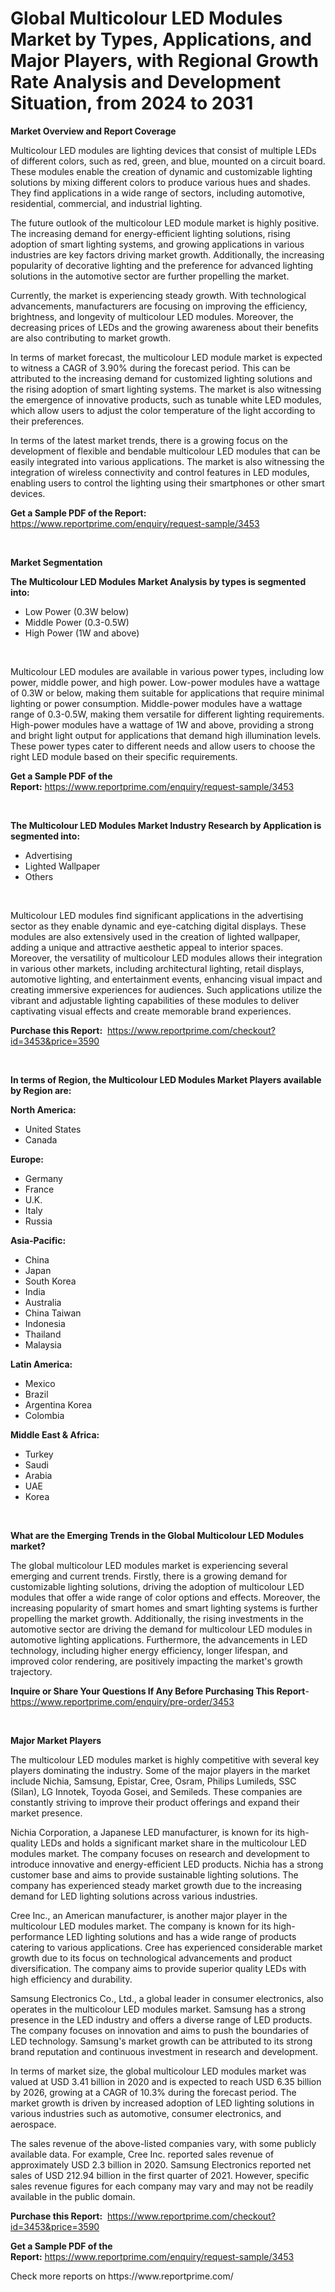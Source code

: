 <p><h1>Global Multicolour LED Modules Market by Types, Applications, and Major Players, with Regional Growth Rate Analysis and Development Situation, from 2024 to 2031</h1></p><p><strong>Market Overview and Report Coverage</strong></p>
<p><p>Multicolour LED modules are lighting devices that consist of multiple LEDs of different colors, such as red, green, and blue, mounted on a circuit board. These modules enable the creation of dynamic and customizable lighting solutions by mixing different colors to produce various hues and shades. They find applications in a wide range of sectors, including automotive, residential, commercial, and industrial lighting.</p><p>The future outlook of the multicolour LED module market is highly positive. The increasing demand for energy-efficient lighting solutions, rising adoption of smart lighting systems, and growing applications in various industries are key factors driving market growth. Additionally, the increasing popularity of decorative lighting and the preference for advanced lighting solutions in the automotive sector are further propelling the market.</p><p>Currently, the market is experiencing steady growth. With technological advancements, manufacturers are focusing on improving the efficiency, brightness, and longevity of multicolour LED modules. Moreover, the decreasing prices of LEDs and the growing awareness about their benefits are also contributing to market growth.</p><p>In terms of market forecast, the multicolour LED module market is expected to witness a CAGR of 3.90% during the forecast period. This can be attributed to the increasing demand for customized lighting solutions and the rising adoption of smart lighting systems. The market is also witnessing the emergence of innovative products, such as tunable white LED modules, which allow users to adjust the color temperature of the light according to their preferences.</p><p>In terms of the latest market trends, there is a growing focus on the development of flexible and bendable multicolour LED modules that can be easily integrated into various applications. The market is also witnessing the integration of wireless connectivity and control features in LED modules, enabling users to control the lighting using their smartphones or other smart devices.</p></p>
<p><strong>Get a Sample PDF of the Report:</strong> <a href="https://www.reportprime.com/enquiry/request-sample/3453">https://www.reportprime.com/enquiry/request-sample/3453</a></p>
<p>&nbsp;</p>
<p><strong>Market Segmentation</strong></p>
<p><strong>The Multicolour LED Modules Market Analysis by types is segmented into:</strong></p>
<p><ul><li>Low Power (0.3W below)</li><li>Middle Power (0.3-0.5W)</li><li>High Power (1W and above)</li></ul></p>
<p>&nbsp;</p>
<p><p>Multicolour LED modules are available in various power types, including low power, middle power, and high power. Low-power modules have a wattage of 0.3W or below, making them suitable for applications that require minimal lighting or power consumption. Middle-power modules have a wattage range of 0.3-0.5W, making them versatile for different lighting requirements. High-power modules have a wattage of 1W and above, providing a strong and bright light output for applications that demand high illumination levels. These power types cater to different needs and allow users to choose the right LED module based on their specific requirements.</p></p>
<p><strong>Get a Sample PDF of the Report:</strong>&nbsp;<a href="https://www.reportprime.com/enquiry/request-sample/3453">https://www.reportprime.com/enquiry/request-sample/3453</a></p>
<p>&nbsp;</p>
<p><strong>The Multicolour LED Modules Market Industry Research by Application is segmented into:</strong></p>
<p><ul><li>Advertising</li><li>Lighted Wallpaper</li><li>Others</li></ul></p>
<p>&nbsp;</p>
<p><p>Multicolour LED modules find significant applications in the advertising sector as they enable dynamic and eye-catching digital displays. These modules are also extensively used in the creation of lighted wallpaper, adding a unique and attractive aesthetic appeal to interior spaces. Moreover, the versatility of multicolour LED modules allows their integration in various other markets, including architectural lighting, retail displays, automotive lighting, and entertainment events, enhancing visual impact and creating immersive experiences for audiences. Such applications utilize the vibrant and adjustable lighting capabilities of these modules to deliver captivating visual effects and create memorable brand experiences.</p></p>
<p><strong>Purchase this Report:</strong>&nbsp; <a href="https://www.reportprime.com/checkout?id=3453&price=3590">https://www.reportprime.com/checkout?id=3453&price=3590</a></p>
<p>&nbsp;</p>
<p><strong>In terms of Region, the Multicolour LED Modules Market Players available by Region are:</strong></p>
<p>
    <p> <strong> North America: </strong>
        <ul>
            <li>United States</li>
            <li>Canada</li>
        </ul>
        </p> 
    <p> <strong> Europe: </strong>
        <ul>
            <li>Germany</li>
            <li>France</li>
            <li>U.K.</li>
            <li>Italy</li>
            <li>Russia</li>
        </ul>
        </p> 
    <p> <strong> Asia-Pacific: </strong>
        <ul>
            <li>China</li>
            <li>Japan</li>
            <li>South Korea</li>
            <li>India</li>
            <li>Australia</li>
            <li>China Taiwan</li>
            <li>Indonesia</li>
            <li>Thailand</li>
            <li>Malaysia</li>
        </ul>
        </p> 
    <p> <strong> Latin America: </strong>
        <ul>
            <li>Mexico</li>
            <li>Brazil</li>
            <li>Argentina Korea</li>
            <li>Colombia</li>
        </ul>
        </p> 
    <p> <strong> Middle East & Africa: </strong>
        <ul>
            <li>Turkey</li>
            <li>Saudi</li>
            <li>Arabia</li>
            <li>UAE</li>
            <li>Korea</li>
        </ul>
    </p>
    </p>
<p>&nbsp;</p>
<p><strong>What are the Emerging Trends in the Global Multicolour LED Modules market?</strong></p>
<p><p>The global multicolour LED modules market is experiencing several emerging and current trends. Firstly, there is a growing demand for customizable lighting solutions, driving the adoption of multicolour LED modules that offer a wide range of color options and effects. Moreover, the increasing popularity of smart homes and smart lighting systems is further propelling the market growth. Additionally, the rising investments in the automotive sector are driving the demand for multicolour LED modules in automotive lighting applications. Furthermore, the advancements in LED technology, including higher energy efficiency, longer lifespan, and improved color rendering, are positively impacting the market's growth trajectory.</p></p>
<p><strong>Inquire or Share Your Questions If Any Before Purchasing This Report</strong>- <a href="https://www.reportprime.com/enquiry/pre-order/3453">https://www.reportprime.com/enquiry/pre-order/3453</a></p>
<p>&nbsp;</p>
<p><strong>Major Market Players</strong></p>
<p><p>The multicolour LED modules market is highly competitive with several key players dominating the industry. Some of the major players in the market include Nichia, Samsung, Epistar, Cree, Osram, Philips Lumileds, SSC (Silan), LG Innotek, Toyoda Gosei, and Semileds. These companies are constantly striving to improve their product offerings and expand their market presence.</p><p>Nichia Corporation, a Japanese LED manufacturer, is known for its high-quality LEDs and holds a significant market share in the multicolour LED modules market. The company focuses on research and development to introduce innovative and energy-efficient LED products. Nichia has a strong customer base and aims to provide sustainable lighting solutions. The company has experienced steady market growth due to the increasing demand for LED lighting solutions across various industries.</p><p>Cree Inc., an American manufacturer, is another major player in the multicolour LED modules market. The company is known for its high-performance LED lighting solutions and has a wide range of products catering to various applications. Cree has experienced considerable market growth due to its focus on technological advancements and product diversification. The company aims to provide superior quality LEDs with high efficiency and durability.</p><p>Samsung Electronics Co., Ltd., a global leader in consumer electronics, also operates in the multicolour LED modules market. Samsung has a strong presence in the LED industry and offers a diverse range of LED products. The company focuses on innovation and aims to push the boundaries of LED technology. Samsung's market growth can be attributed to its strong brand reputation and continuous investment in research and development.</p><p>In terms of market size, the global multicolour LED modules market was valued at USD 3.41 billion in 2020 and is expected to reach USD 6.35 billion by 2026, growing at a CAGR of 10.3% during the forecast period. The market growth is driven by increased adoption of LED lighting solutions in various industries such as automotive, consumer electronics, and aerospace.</p><p>The sales revenue of the above-listed companies vary, with some publicly available data. For example, Cree Inc. reported sales revenue of approximately USD 2.3 billion in 2020. Samsung Electronics reported net sales of USD 212.94 billion in the first quarter of 2021. However, specific sales revenue figures for each company may vary and may not be readily available in the public domain.</p></p>
<p><strong>Purchase this Report:</strong>&nbsp;&nbsp;<a href="https://www.reportprime.com/checkout?id=3453&price=3590">https://www.reportprime.com/checkout?id=3453&price=3590</a></p>
<p></p>
<p><strong>Get a Sample PDF of the Report:</strong>&nbsp;<a href="https://www.reportprime.com/enquiry/request-sample/3453">https://www.reportprime.com/enquiry/request-sample/3453</a></p>
<p>Check more reports on https://www.reportprime.com/</p>